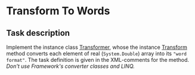 # Transform To Words

## Task description

Implement the instance class [Transformer](TransformerToWords/Transformer.cs#L8), whose the instance [Transform](TransformerToWords/Transformer.cs#L20) method converts each element of real (`System.Double`) array into its `"word format"`. The task definition is given in the XML-comments for the method.     
_Don't use Framework's converter classes and LINQ._